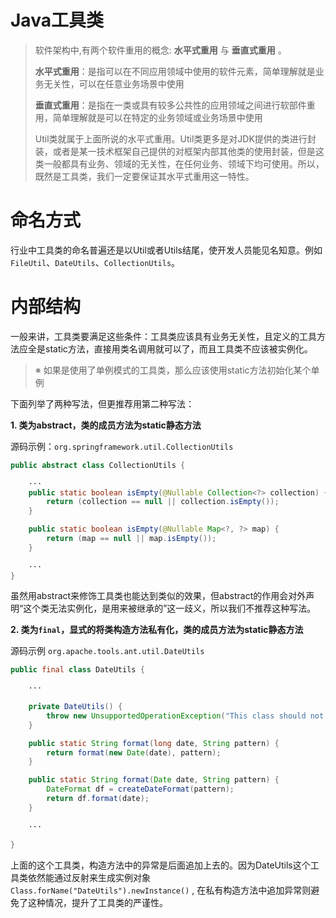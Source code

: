 
# Java工具类

> 软件架构中,有两个软件重用的概念: **水平式重用** 与 **垂直式重用** 。
> 
> **水平式重用**：是指可以在不同应用领域中使用的软件元素，简单理解就是业务无关性，可以在任意业务场景中使用
>
> **垂直式重用**：是指在一类或具有较多公共性的应用领域之间进行软部件重用，简单理解就是可以在特定的业务领域或业务场景中使用
>
> Util类就属于上面所说的水平式重用。Util类更多是对JDK提供的类进行封装，或者是某一技术框架自己提供的对框架内部其他类的使用封装，但是这类一般都具有业务、领域的无关性，在任何业务、领域下均可使用。所以，既然是工具类，我们一定要保证其水平式重用这一特性。

# 命名方式

行业中工具类的命名普遍还是以Util或者Utils结尾，使开发人员能见名知意。例如 `FileUtil`、`DateUtils`、`CollectionUtils`。

# 内部结构

一般来讲，工具类要满足这些条件：工具类应该具有业务无关性，且定义的工具方法应全是static方法，直接用类名调用就可以了，而且工具类不应该被实例化。

> ※ 如果是使用了单例模式的工具类，那么应该使用static方法初始化某个单例

下面列举了两种写法，但更推荐用第二种写法：

**1. 类为abstract，类的成员方法为static静态方法**

源码示例：`org.springframework.util.CollectionUtils`

```java
public abstract class CollectionUtils {

    ···
	public static boolean isEmpty(@Nullable Collection<?> collection) {
		return (collection == null || collection.isEmpty());
	}

	public static boolean isEmpty(@Nullable Map<?, ?> map) {
		return (map == null || map.isEmpty());
	}
	
    ···
}
```
虽然用abstract来修饰工具类也能达到类似的效果，但abstract的作用会对外声明“这个类无法实例化，是用来被继承的”这一歧义，所以我们不推荐这种写法。

**2. 类为`final`，显式的将类构造方法私有化，类的成员方法为static静态方法**
    
源码示例 `org.apache.tools.ant.util.DateUtils`

```java
public final class DateUtils {

    ···
    
    private DateUtils() {
        throw new UnsupportedOperationException("This class should not be instantiated.");
    }

    public static String format(long date, String pattern) {
        return format(new Date(date), pattern);
    }

    public static String format(Date date, String pattern) {
        DateFormat df = createDateFormat(pattern);
        return df.format(date);
    }
    
    ···
    
}
```
上面的这个工具类，构造方法中的异常是后面追加上去的。因为DateUtils这个工具类依然能通过反射来生成实例对象 `Class.forName("DateUtils").newInstance()` , 在私有构造方法中追加异常则避免了这种情况，提升了工具类的严谨性。